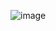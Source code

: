 ![image](https://github.com/cap-javier/terraform-nginx/assets/128708038/e17ebbc5-5904-44d1-a9c4-b60b70fa7f52)
